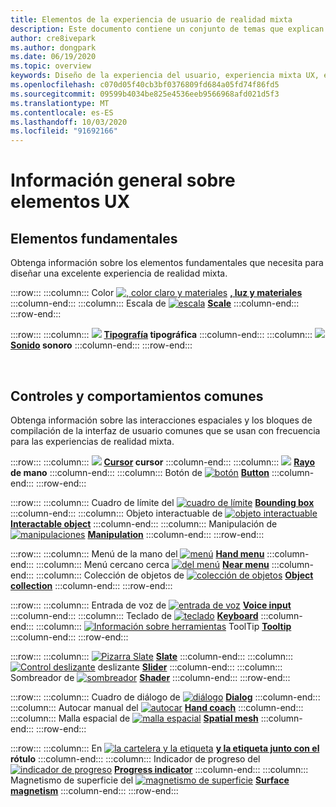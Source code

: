 ```yaml
---
title: Elementos de la experiencia de usuario de realidad mixta
description: Este documento contiene un conjunto de temas que explican cómo diseñar dispositivos de realidad mixta.
author: cre8ivepark
ms.author: dongpark
ms.date: 06/19/2020
ms.topic: overview
keywords: Diseño de la experiencia del usuario, experiencia mixta UX, experiencia del usuario, patrones de la aplicación, controles, estilo, HoloLens, interacción, interacción espacial, IU espacial, elementos de la experiencia de usuario, comportamientos, bloques de creación, tipografía, color
ms.openlocfilehash: c070d05f40cb3bf0376809fd684a05fd74f86fd5
ms.sourcegitcommit: 09599b4034be825e4536eeb9566968afd021d5f3
ms.translationtype: MT
ms.contentlocale: es-ES
ms.lasthandoff: 10/03/2020
ms.locfileid: "91692166"
---
```

# <a name="ux-elements-overview"></a>Información general sobre elementos UX
## <a name="foundational-elements"></a>Elementos fundamentales
Obtenga información sobre los elementos fundamentales que necesita para diseñar una excelente experiencia de realidad mixta.

:::row:::
    :::column:::
       Color [ ![ , color claro y materiales](images/640px-fragments.png)](color-light-and-materials.md) **[, luz y materiales](color-light-and-materials.md)**
    :::column-end:::
    :::column:::
       Escala de [ ![ escala](images/volvo-cars-microsoft-hololens-experience01-640px.png)](scale.md) **[Scale](scale.md)**
    :::column-end:::
:::row-end:::

:::row:::
    :::column:::
       [ ![](images/typography-cover.png)](typography.md) **[Tipografía](typography.md) tipográfica**
    :::column-end:::
    :::column:::
       [ ![](images/spatialaudio.png)](spatial-sound-design.md) **[Sonido](spatial-sound-design.md) sonoro**
    :::column-end:::
:::row-end:::

<br>

## <a name="common-controls-and-behaviors"></a>Controles y comportamientos comunes
Obtenga información sobre las interacciones espaciales y los bloques de compilación de la interfaz de usuario comunes que se usan con frecuencia para las experiencias de realidad mixta.

:::row:::
    :::column:::
       [ ![](images/UX_Hero_Cursor.jpg)](cursors.md) **[Cursor](cursors.md) cursor**
    :::column-end:::
    :::column:::
       [ ![](images/UX_Hero_HandRay.jpg)](point-and-commit.md) **[Rayo](point-and-commit.md) de mano**
    :::column-end:::
    :::column:::
       Botón de [ ![ botón](images/UX_Hero_Button.jpg)](button.md) **[Button](button.md)**
    :::column-end:::
:::row-end:::

:::row:::
    :::column:::
       Cuadro de límite del [ ![ cuadro de límite](images/UX_Hero_BoundingBox.jpg)](app-bar-and-bounding-box.md) **[Bounding box](app-bar-and-bounding-box.md)**
    :::column-end:::
    :::column:::
       Objeto interactuable de [ ![ objeto interactuable](images/UX_Hero_Interactable.jpg)](interactable-object.md) **[Interactable object](interactable-object.md)**
    :::column-end:::
    :::column:::
       Manipulación de [ ![ manipulaciones](images/UX_Hero_Manipulation.jpg)](direct-manipulation.md) **[Manipulation](direct-manipulation.md)**
    :::column-end:::
:::row-end:::

:::row:::
    :::column:::
       Menú de la mano del [ ![ menú](images/UX_Hero_HandMenu.jpg)](hand-menu.md) **[Hand menu](hand-menu.md)**
    :::column-end:::
    :::column:::
       Menú cercano cerca [ ![ del menú](images/UX_Hero_NearMenu.jpg)](near-menu.md) **[Near menu](near-menu.md)**
    :::column-end:::
    :::column:::
       Colección de objetos de [ ![ colección de objetos](images/UX_Hero_ObjectCollection.jpg)](object-collection.md) **[Object collection](object-collection.md)**
    :::column-end:::
:::row-end:::

:::row:::
    :::column:::
       Entrada de voz de [ ![ entrada de voz](images/UX_Hero_VoiceCommand.jpg)](voice-input.md) **[Voice input](voice-input.md)**
    :::column-end:::
    :::column:::
       Teclado de [ ![ teclado](images/UX_Hero_Keyboard.jpg)](keyboard.md) **[Keyboard](keyboard.md)**
    :::column-end:::
    :::column:::
       [ ![ Información sobre herramientas](images/UX_Hero_Tooltip.jpg)](tooltip.md) ToolTip **[Tooltip](tooltip.md)**
    :::column-end:::
:::row-end:::

:::row:::
    :::column:::
       [ ![ Pizarra Slate](images/UX_Hero_Slate.jpg)](slate.md) **[Slate](slate.md)**
    :::column-end:::
    :::column:::
       [ ![ Control deslizante](images/UX_Hero_Slider.jpg)](slider.md) deslizante **[Slider](slider.md)**
    :::column-end:::
    :::column:::
        Sombreador de [ ![ sombreador](images/UX_Hero_StandardShader.jpg)](shader.md) **[Shader](shader.md)**
    :::column-end:::
:::row-end:::

:::row:::
    :::column:::
       Cuadro de diálogo de [ ![ diálogo](images/MRTK_UX_Dialog.jpg)](dialog-ui.md) **[Dialog](dialog-ui.md)**
    :::column-end:::
    :::column:::
       Autocar manual del [ ![ autocar](images/HandCoach/MRTK_handCoach.jpg)](hand-coach.md) **[Hand coach](hand-coach.md)**
    :::column-end:::
    :::column:::
       Malla espacial de [ ![ malla espacial](images/MRTK_PulseShader_SpatialMesh.gif)](spatial-mesh-ux.md) **[Spatial mesh](spatial-mesh-ux.md)**
    :::column-end:::
:::row-end:::

:::row:::
    :::column:::
        En [ ![ la cartelera y la etiqueta](images/MRTK_TagAlong.gif)](billboarding-and-tag-along.md) **[y la etiqueta junto con el](billboarding-and-tag-along.md) rótulo**
    :::column-end:::
    :::column:::
       Indicador de progreso del [ ![ indicador de progreso](images/MRTK_ProgressIndicator.gif)](progress.md) **[Progress indicator](progress.md)**
    :::column-end:::
    :::column:::
       Magnetismo de superficie del [ ![ magnetismo de superficie](images/MRTK_SurfaceMagnetism.gif)](surface-magnetism.md) **[Surface magnetism](surface-magnetism.md)**
    :::column-end:::
:::row-end:::

<br>
